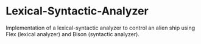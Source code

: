 # Lexical-Syntactic-Analyzer
Implementation of a lexical-syntactic analyzer to control an alien ship using Flex (lexical analyzer) and Bison (syntactic analyzer).
